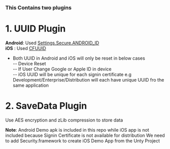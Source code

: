 ### This Contains two plugins
# 1. UUID Plugin
**Android**: Used [Settings.Secure.ANDROID_ID](https://developer.android.com/reference/android/provider/Settings.Secure#ANDROID_ID)  
**iOS** : Used [CFUUID](https://developer.apple.com/documentation/corefoundation/cfuuid-rci)  
- Both UUID in Android and iOS will only be reset in below cases  
-- Device Reset  
-- If User Change Google or Apple ID in device  
-- iOS UUID will be unique for each signin certificate e.g Development/Enterprise/Distribution will each have unique UUID fro the same application

# 2. SaveData Plugin
Use AES encryption and zLib compression to store data  

**Note**: Android Demo apk is included in this repo while iOS app is not included because Signin Certificate is not available for distribution
We need to add Security.framework to create iOS Demo App from the Unty Project
